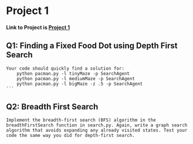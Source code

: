 # Project 1

#### Link to Project is [Project 1](https://inst.eecs.berkeley.edu/~cs188/sp23/projects/proj1/#q1-3-pts-finding-a-fixed-food-dot-using-depth-first-search)

## Q1: Finding a Fixed Food Dot using Depth First Search

	Your code should quickly find a solution for:
		python pacman.py -l tinyMaze -p SearchAgent
		python pacman.py -l mediumMaze -p SearchAgent
		python pacman.py -l bigMaze -z .5 -p SearchAgent
	```
## Q2: Breadth First Search

	Implement the breadth-first search (BFS) algorithm in the breadthFirstSearch function in search.py. Again, write a graph search algorithm that avoids expanding any already visited states. Test your code the same way you did for depth-first search.
	
